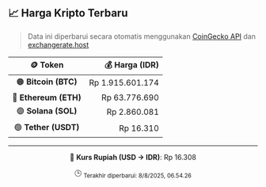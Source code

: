 

<!-- HARGA_KRIPTO -->
## 📈 Harga Kripto Terbaru

> Data ini diperbarui secara otomatis menggunakan [CoinGecko API](https://www.coingecko.com/) dan [exchangerate.host](https://exchangerate.host/)

<div align="center">

| 🪙 Token | 💰 Harga (IDR) |
|:------:|---------------:|
| 🟠 **Bitcoin (BTC)**   | Rp 1.915.601.174 |
| 🔵 **Ethereum (ETH)**  | Rp 63.776.690 |
| 🟣 **Solana (SOL)**    | Rp 2.860.081 |
| 🟢 **Tether (USDT)**   | Rp 16.310 |

---

💱 **Kurs Rupiah (USD → IDR)**: Rp 16.308

🕒 <sub>Terakhir diperbarui: 8/8/2025, 06.54.26</sub>

</div>
<!-- /HARGA_KRIPTO -->